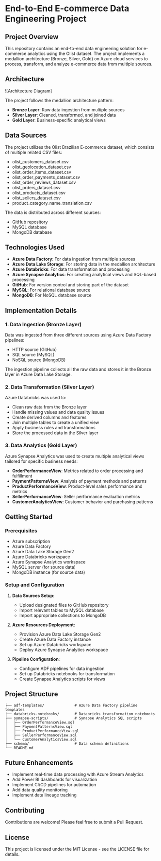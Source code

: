 # End-to-End E-commerce Data Engineering Project

## Project Overview

This repository contains an end-to-end data engineering solution for e-commerce analytics using the Olist dataset. The project implements a medallion architecture (Bronze, Silver, Gold) on Azure cloud services to process, transform, and analyze e-commerce data from multiple sources.

## Architecture

![Architecture Diagram]

The project follows the medallion architecture pattern:
- **Bronze Layer**: Raw data ingestion from multiple sources
- **Silver Layer**: Cleaned, transformed, and joined data
- **Gold Layer**: Business-specific analytical views

## Data Sources

The project utilizes the Olist Brazilian E-commerce dataset, which consists of multiple related CSV files:
- olist_customers_dataset.csv
- olist_geolocation_dataset.csv
- olist_order_items_dataset.csv
- olist_order_payments_dataset.csv
- olist_order_reviews_dataset.csv
- olist_orders_dataset.csv
- olist_products_dataset.csv
- olist_sellers_dataset.csv
- product_category_name_translation.csv

The data is distributed across different sources:
- GitHub repository
- MySQL database
- MongoDB database

## Technologies Used

- **Azure Data Factory**: For data ingestion from multiple sources
- **Azure Data Lake Storage**: For storing data in the medallion architecture
- **Azure Databricks**: For data transformation and processing
- **Azure Synapse Analytics**: For creating analytical views and SQL-based processing
- **GitHub**: For version control and storing part of the dataset
- **MySQL**: For relational database source
- **MongoDB**: For NoSQL database source

## Implementation Details

### 1. Data Ingestion (Bronze Layer)

Data was ingested from three different sources using Azure Data Factory pipelines:
- HTTP source (GitHub)
- SQL source (MySQL)
- NoSQL source (MongoDB)

The ingestion pipeline collects all the raw data and stores it in the Bronze layer in Azure Data Lake Storage.

### 2. Data Transformation (Silver Layer)

Azure Databricks was used to:
- Clean raw data from the Bronze layer
- Handle missing values and data quality issues
- Create derived columns and features
- Join multiple tables to create a unified view
- Apply business rules and transformations
- Store the processed data in the Silver layer

### 3. Data Analytics (Gold Layer)

Azure Synapse Analytics was used to create multiple analytical views tailored for specific business needs:
- **OrderPerformanceView**: Metrics related to order processing and fulfillment
- **PaymentPatternsView**: Analysis of payment methods and patterns
- **ProductPerformanceView**: Product-level sales performance and metrics
- **SellerPerformanceView**: Seller performance evaluation metrics
- **CustomerAnalyticsView**: Customer behavior and purchasing patterns

## Getting Started

### Prerequisites

- Azure subscription
- Azure Data Factory
- Azure Data Lake Storage Gen2
- Azure Databricks workspace
- Azure Synapse Analytics workspace
- MySQL server (for source data)
- MongoDB instance (for source data)

### Setup and Configuration

1. **Data Sources Setup**:
   - Upload designated files to GitHub repository
   - Import relevant tables to MySQL database
   - Import appropriate collections to MongoDB

2. **Azure Resources Deployment**:
   - Provision Azure Data Lake Storage Gen2
   - Create Azure Data Factory instance
   - Set up Azure Databricks workspace
   - Deploy Azure Synapse Analytics workspace

3. **Pipeline Configuration**:
   - Configure ADF pipelines for data ingestion
   - Set up Databricks notebooks for transformation
   - Create Synapse Analytics scripts for views

## Project Structure

```
├── adf-templates/              # Azure Data Factory pipeline templates
├── databricks-notebooks/       # Databricks transformation notebooks
├── synapse-scripts/            # Synapse Analytics SQL scripts
│   ├── OrderPerformanceView.sql
│   ├── PaymentPatternsView.sql
│   ├── ProductPerformanceView.sql
│   ├── SellerPerformanceView.sql
│   └── CustomerAnalyticsView.sql
├── schema/                     # Data schema definitions
└── README.md
```

## Future Enhancements

- Implement real-time data processing with Azure Stream Analytics
- Add Power BI dashboards for visualization
- Implement CI/CD pipelines for automation
- Add data quality monitoring
- Implement data lineage tracking

## Contributing

Contributions are welcome! Please feel free to submit a Pull Request.

## License

This project is licensed under the MIT License - see the LICENSE file for details.
